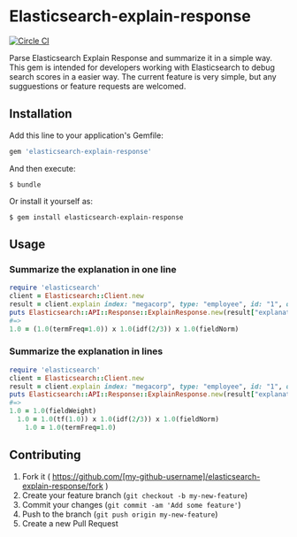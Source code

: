 # Elasticsearch-explain-response

[![Circle CI](https://circleci.com/gh/tomoya55/elasticsearch-explain-response/tree/master.svg?style=svg)](https://circleci.com/gh/tomoya55/elasticsearch-explain-response/tree/master)

Parse Elasticsearch Explain Response and summarize it in a simple way.
This gem is intended for developers working with Elasticsearch to debug search scores
in a easier way.
The current feature is very simple, but any sugguestions or feature requests are welcomed.

## Installation

Add this line to your application's Gemfile:

```ruby
gem 'elasticsearch-explain-response'
```

And then execute:

```
$ bundle
```

Or install it yourself as:
    
```
$ gem install elasticsearch-explain-response
```

## Usage

### Summarize the explanation in one line

```ruby
require 'elasticsearch'
client = Elasticsearch::Client.new
result = client.explain index: "megacorp", type: "employee", id: "1", q: "last_name:Smith"
puts Elasticsearch::API::Response::ExplainResponse.new(result["explanation"]).render_in_line
#=>
1.0 = (1.0(termFreq=1.0)) x 1.0(idf(2/3)) x 1.0(fieldNorm)
```

### Summarize the explanation in lines

```ruby
require 'elasticsearch'
client = Elasticsearch::Client.new
result = client.explain index: "megacorp", type: "employee", id: "1", q: "last_name:Smith"
puts Elasticsearch::API::Response::ExplainResponse.new(result["explanation"]).render
#=>
1.0 = 1.0(fieldWeight)
  1.0 = 1.0(tf(1.0)) x 1.0(idf(2/3)) x 1.0(fieldNorm)
    1.0 = 1.0(termFreq=1.0)
```

## Contributing

1. Fork it ( https://github.com/[my-github-username]/elasticsearch-explain-response/fork )
2. Create your feature branch (`git checkout -b my-new-feature`)
3. Commit your changes (`git commit -am 'Add some feature'`)
4. Push to the branch (`git push origin my-new-feature`)
5. Create a new Pull Request
